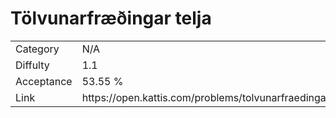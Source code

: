 # Tölvunarfræðingar telja

<table>
    <tr>
        <td>Category</td>
        <td>N/A</td>
    </tr>
    <tr>
        <td>Diffulty</td>
        <td>1.1</td>
    </tr>
    <tr>
        <td>Acceptance</td>
        <td>53.55 %</td>
    </tr>
    <tr>
        <td>Link</td>
        <td>https://open.kattis.com/problems/tolvunarfraedingartelja</td>
    </tr>
</table>